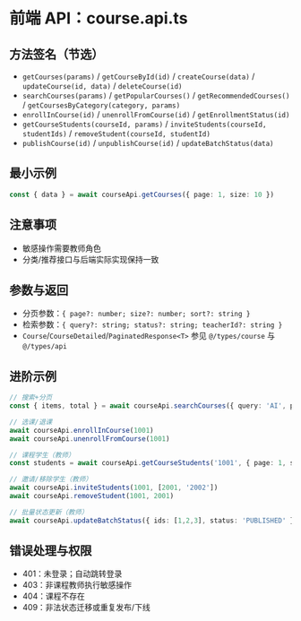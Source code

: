 # 前端 API：course.api.ts

## 方法签名（节选）
- `getCourses(params)` / `getCourseById(id)` / `createCourse(data)` / `updateCourse(id, data)` / `deleteCourse(id)`
- `searchCourses(params)` / `getPopularCourses()` / `getRecommendedCourses()` / `getCoursesByCategory(category, params)`
- `enrollInCourse(id)` / `unenrollFromCourse(id)` / `getEnrollmentStatus(id)`
- `getCourseStudents(courseId, params)` / `inviteStudents(courseId, studentIds)` / `removeStudent(courseId, studentId)`
- `publishCourse(id)` / `unpublishCourse(id)` / `updateBatchStatus(data)`

## 最小示例
```ts
const { data } = await courseApi.getCourses({ page: 1, size: 10 })
```

## 注意事项
- 敏感操作需要教师角色
- 分类/推荐接口与后端实际实现保持一致

## 参数与返回
- 分页参数：`{ page?: number; size?: number; sort?: string }`
- 检索参数：`{ query?: string; status?: string; teacherId?: string }`
- `Course`/`CourseDetailed`/`PaginatedResponse<T>` 参见 `@/types/course` 与 `@/types/api`

## 进阶示例
```ts
// 搜索+分页
const { items, total } = await courseApi.searchCourses({ query: 'AI', page: 1, size: 20 })

// 选课/退课
await courseApi.enrollInCourse(1001)
await courseApi.unenrollFromCourse(1001)

// 课程学生（教师）
const students = await courseApi.getCourseStudents('1001', { page: 1, size: 50 })

// 邀请/移除学生（教师）
await courseApi.inviteStudents(1001, [2001, '2002'])
await courseApi.removeStudent(1001, 2001)

// 批量状态更新（教师）
await courseApi.updateBatchStatus({ ids: [1,2,3], status: 'PUBLISHED' } as any)
```

## 错误处理与权限
- 401：未登录；自动跳转登录
- 403：非课程教师执行敏感操作
- 404：课程不存在
- 409：非法状态迁移或重复发布/下线
